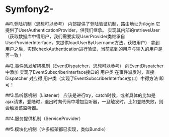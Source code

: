 # Symfony2-
##1.登陆机制（思想可以参考）
内部提供了登陆验证机制，路由地址为/login
它提供了UserAuthenticationProvider，供我们继承。
实现其内部的retrieveUser（获取数据库中得用户，我们需要实现UserProvider类继承自UserProviderInterface，来提供loadUserByUsername方法，获取用户）
拿到用户之后，实现checkAuthentication进行验证，当前拿到的用户与输入的用户是否一致！

##2.事件派发解耦机制（EventDispatcher，思想可以参考）
向EventDispatcher中添加 实现了EventSubscriberInterface接口的 用户类
在事件派发时，直接Dispatcher 对应得 用户类（实现了EventSubscriberInterface接口）中得方法 即可！

##3.监听器机制（Listener）
应该是进行try，catch时候，或者具体的比如是ajax请求，登陆时，退出时向代码中增加监听器，一旦触发时，比如登陆失败，则会触发该监听器。

##4.服务提供机制（ServiceProvider）

##5.模块化机制（许多框架都已实现，类似Bundle）
